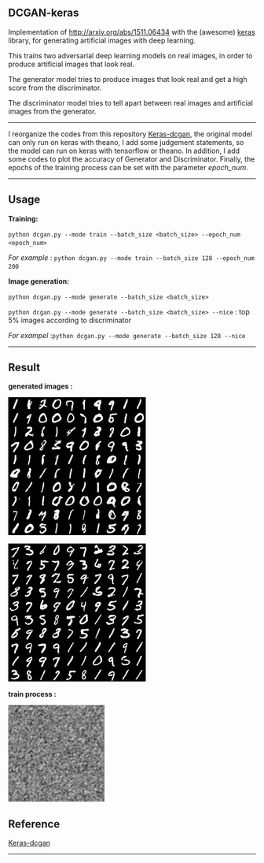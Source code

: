 ## DCGAN-keras ##

Implementation of http://arxiv.org/abs/1511.06434 with the (awesome) [keras](https://github.com/fchollet/keras) library, for generating artificial images with deep learning.



This trains two adversarial deep learning models on real images, in order to produce artificial images that look real.



The generator model tries to produce images that look real and get a high score from the discriminator.



The discriminator model tries to tell apart between real images and artificial images from the generator.


---
I reorganize the codes from  this repository [Keras-dcgan](https://github.com/jacobgil/keras-dcgan), the original model can only run on keras with theano, I add some judgement statements, so the model can run on keras with tensorflow or theano. In addition, I add some codes to plot the accuracy of Generator and Discriminator. Finally, the epochs of the training process can be set with the parameter *epoch_num*.

---

## Usage


**Training:**

 `python dcgan.py --mode train --batch_size <batch_size> --epoch_num <epoch_num>`


  *For example* : `python dcgan.py --mode train --batch_size 128 --epoch_num 200`



**Image generation:**

`python dcgan.py --mode generate --batch_size <batch_size>`



`python dcgan.py --mode generate --batch_size <batch_size> --nice` : top 5% images according to discriminator



*For exampel* :`python dcgan.py --mode generate --batch_size 128 --nice`


---


## Result



**generated images :** 



![generated_image.png](./assets/generated_image.png)





![nice_generated_image.png](./assets/nice_generated_image.png)





**train process :**



![training_process.gif](./assets/training_process.gif)




## Reference
[Keras-dcgan](https://github.com/jacobgil/keras-dcgan)

---
